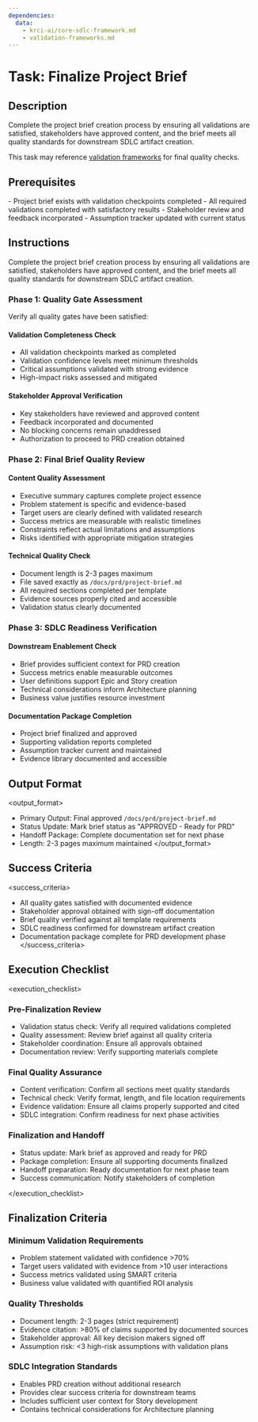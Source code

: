 ```yaml
---
dependencies:
  data:
    - krci-ai/core-sdlc-framework.md
    - validation-frameworks.md
---
```


# Task: Finalize Project Brief

## Description

Complete the project brief creation process by ensuring all validations are satisfied, stakeholders have approved content, and the brief meets all quality standards for downstream SDLC artifact creation.

This task may reference [validation frameworks](./.krci-ai/data/validation-frameworks.md) for final quality checks.

## Prerequisites

<prerequisites>
- Project brief exists with validation checkpoints completed
- All required validations completed with satisfactory results
- Stakeholder review and feedback incorporated
- Assumption tracker updated with current status
</prerequisites>

## Instructions

<instructions>
Complete the project brief creation process by ensuring all validations are satisfied, stakeholders have approved content, and the brief meets all quality standards for downstream SDLC artifact creation.

### Phase 1: Quality Gate Assessment

Verify all quality gates have been satisfied:

#### Validation Completeness Check

- All validation checkpoints marked as completed
- Validation confidence levels meet minimum thresholds
- Critical assumptions validated with strong evidence
- High-impact risks assessed and mitigated

#### Stakeholder Approval Verification

- Key stakeholders have reviewed and approved content
- Feedback incorporated and documented
- No blocking concerns remain unaddressed
- Authorization to proceed to PRD creation obtained

### Phase 2: Final Brief Quality Review

#### Content Quality Assessment

- Executive summary captures complete project essence
- Problem statement is specific and evidence-based
- Target users are clearly defined with validated research
- Success metrics are measurable with realistic timelines
- Constraints reflect actual limitations and assumptions
- Risks identified with appropriate mitigation strategies

#### Technical Quality Check

- Document length is 2-3 pages maximum
- File saved exactly as `/docs/prd/project-brief.md`
- All required sections completed per template
- Evidence sources properly cited and accessible
- Validation status clearly documented

### Phase 3: SDLC Readiness Verification

#### Downstream Enablement Check

- Brief provides sufficient context for PRD creation
- Success metrics enable measurable outcomes
- User definitions support Epic and Story creation
- Technical considerations inform Architecture planning
- Business value justifies resource investment

#### Documentation Package Completion

- Project brief finalized and approved
- Supporting validation reports completed
- Assumption tracker current and maintained
- Evidence library documented and accessible
</instructions>

## Output Format

<output_format>
- Primary Output: Final approved `/docs/prd/project-brief.md`
- Status Update: Mark brief status as "APPROVED - Ready for PRD"
- Handoff Package: Complete documentation set for next phase
- Length: 2-3 pages maximum maintained
</output_format>

## Success Criteria

<success_criteria>
- All quality gates satisfied with documented evidence
- Stakeholder approval obtained with sign-off documentation
- Brief quality verified against all template requirements
- SDLC readiness confirmed for downstream artifact creation
- Documentation package complete for PRD development phase
</success_criteria>

## Execution Checklist

<execution_checklist>

### Pre-Finalization Review

- Validation status check: Verify all required validations completed
- Quality assessment: Review brief against all quality criteria
- Stakeholder coordination: Ensure all approvals obtained
- Documentation review: Verify supporting materials complete

### Final Quality Assurance

- Content verification: Confirm all sections meet quality standards
- Technical check: Verify format, length, and file location requirements
- Evidence validation: Ensure all claims properly supported and cited
- SDLC integration: Confirm readiness for next phase activities

### Finalization and Handoff

- Status update: Mark brief as approved and ready for PRD
- Package completion: Ensure all supporting documents finalized
- Handoff preparation: Ready documentation for next phase team
- Success communication: Notify stakeholders of completion

</execution_checklist>

## Finalization Criteria

### Minimum Validation Requirements

- Problem statement validated with confidence >70%
- Target users validated with evidence from >10 user interactions
- Success metrics validated using SMART criteria
- Business value validated with quantified ROI analysis

### Quality Thresholds

- Document length: 2-3 pages (strict requirement)
- Evidence citation: >80% of claims supported by documented sources
- Stakeholder approval: All key decision makers signed off
- Assumption risk: <3 high-risk assumptions with validation plans

### SDLC Integration Standards

- Enables PRD creation without additional research
- Provides clear success criteria for downstream teams
- Includes sufficient user context for Story development
- Contains technical considerations for Architecture planning
